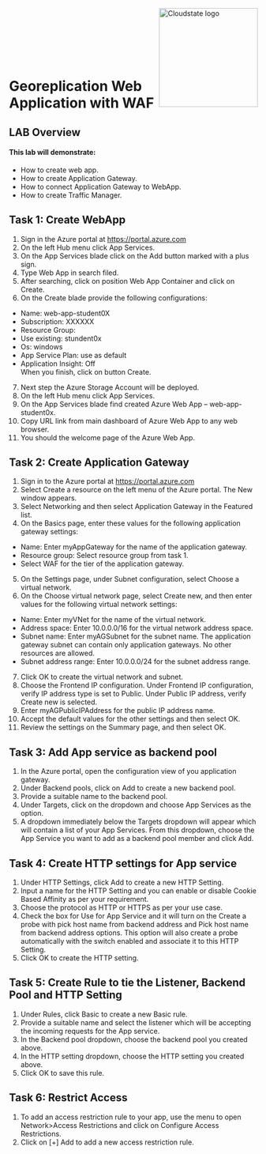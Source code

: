 <img src="https://avatars1.githubusercontent.com/u/47143554?s=400&u=7c55eeec6479b4ff59df7cad452501a41635b0e4&v=4" alt="Cloudstate logo" width="200" align="right">
<br><br>
<br><br>
<br><br>

# Georeplication Web Application with WAF

## LAB Overview

#### This lab will demonstrate:
* How to create web app.
* How to create Application Gateway.
* How to connect Application Gateway to WebApp.
* How to create Traffic Manager.


## Task 1: Create WebApp

1. Sign in the Azure portal at
https://portal.azure.com
2.	On the left Hub menu click App Services.
3.	On the App Services blade click on the Add button marked with a plus sign.
4.	Type Web App in search filed.
5.	After searching, click on position Web App Container and click on Create.
6.	On the Create blade provide the following configurations:
*	Name: web-app-student0X
*	Subscription: XXXXXX
*	Resource Group:
*	Use existing: stundent0x
*	Os: windows
*	App Service Plan: use as default
*	Application Insight: Off
<br>When you finish, click on button Create.
7.	Next step the Azure Storage Account will be deployed.
8.	On the left Hub menu click App Services.
9.	On the App Services blade find created Azure Web App – web-app-student0x.
10.	Copy URL link from main dashboard of Azure Web App to any web browser.
11.	You should the welcome page of the Azure Web App.

## Task 2: Create Application Gateway
 
1. Sign in to the Azure portal at https://portal.azure.com
2. Select Create a resource on the left menu of the Azure portal. The New window appears.
3. Select Networking and then select Application Gateway in the Featured list.
4. On the Basics page, enter these values for the following application gateway settings:
* Name: Enter myAppGateway for the name of the application gateway.
* Resource group: Select resource group from task 1.
* Select WAF for the tier of the application gateway.
5. On the Settings page, under Subnet configuration, select Choose a virtual network. 
6. On the Choose virtual network page, select Create new, and then enter values for the following virtual network settings:
* Name: Enter myVNet for the name of the virtual network.
* Address space: Enter 10.0.0.0/16 for the virtual network address space.
* Subnet name: Enter myAGSubnet for the subnet name.
The application gateway subnet can contain only application gateways. No other resources are allowed.
* Subnet address range: Enter 10.0.0.0/24 for the subnet address range.
7. Click OK to create the virtual network and subnet.
8. Choose the Frontend IP configuration. Under Frontend IP configuration, verify IP address type is set to Public. Under Public IP address, verify Create new is selected. 
9. Enter myAGPublicIPAddress for the public IP address name.
10. Accept the default values for the other settings and then select OK.
11. Review the settings on the Summary page, and then select OK.

## Task 3: Add App service as backend pool

1. In the Azure portal, open the configuration view of you application gateway.
2. Under Backend pools, click on Add to create a new backend pool.
3. Provide a suitable name to the backend pool.
4. Under Targets, click on the dropdown and choose App Services as the option.
5. A dropdown immediately below the Targets dropdown will appear which will contain a list of your App Services. From this dropdown, choose the App Service you want to add as a backend pool member and click Add.

## Task 4: Create HTTP settings for App service
1. Under HTTP Settings, click Add to create a new HTTP Setting.
2. Input a name for the HTTP Setting and you can enable or disable Cookie Based Affinity as per your requirement.
3. Choose the protocol as HTTP or HTTPS as per your use case.
4. Check the box for Use for App Service and it will turn on the Create a probe with pick host name from backend address and Pick host name from backend address options. This option will also create a probe automatically with the switch enabled and associate it to this HTTP Setting.
5. Click OK to create the HTTP setting.

## Task 5: Create Rule to tie the Listener, Backend Pool and HTTP Setting
1. Under Rules, click Basic to create a new Basic rule.
2. Provide a suitable name and select the listener which will be accepting the incoming requests for the App service.
3. In the Backend pool dropdown, choose the backend pool you created above.
4. In the HTTP setting dropdown, choose the HTTP setting you created above.
5. Click OK to save this rule.

## Task 6: Restrict Access
1. To add an access restriction rule to your app, use the menu to open Network>Access Restrictions and click on Configure Access Restrictions.
2. Click on [+] Add to add a new access restriction rule.



